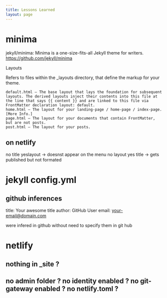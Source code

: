 ```yaml
---
title: Lessons Learned
layout: page
---
```


# minima

jekyll/minima: Minima is a one-size-fits-all Jekyll theme for writers.
https://github.com/jekyll/minima

Layouts

Refers to files within the _layouts directory, that define the markup for your theme.

    default.html — The base layout that lays the foundation for subsequent layouts. The derived layouts inject their contents into this file at the line that says {{ content }} and are linked to this file via FrontMatter declaration layout: default.
    home.html — The layout for your landing-page / home-page / index-page. [More Info.]
    page.html — The layout for your documents that contain FrontMatter, but are not posts.
    post.html — The layout for your posts.


## on netlify

no title yeslayout -> doesnst appear on the menu
no layout yes title -> gets published but not formated

# jekyll config.yml

## github inferences
title: Your awesome title
author: GitHub User
email: your-email@domain.com

were infered in github without need to specify them in git hub
# netlify

## nothing in _site ?

## no admin folder ? no identity enabled ? no git-gateway enabled ? no netlify.toml ?
